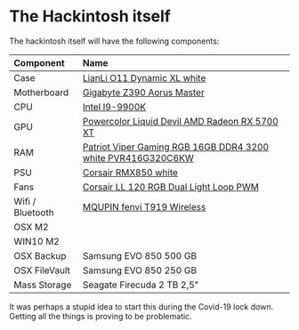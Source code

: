 # The Hackintosh itself

The hackintosh itself will have the following components:

| Component | Name |
| :--- | :--- |
| Case | [LianLi O11 Dynamic XL white](http://www.lian-li.com/pc-o11d-rog/) |
| Motherboard | [Gigabyte Z390 Aorus Master](https://www.gigabyte.com/de/Motherboard/Z390-AORUS-MASTER-rev-10) |
| CPU | [Intel I9-9900K](https://www.intel.com/content/www/us/en/products/processors/core/core-vpro/i9-9900k.html) |
| GPU | [Powercolor Liquid Devil AMD Radeon RX 5700 XT](https://www.powercolor.com/product?id=1573110646) |
| RAM | [Patriot Viper Gaming RGB 16GB DDR4 3200 white PVR416G320C6KW](https://viper.patriotmemory.com/products/viper-rgb-ddr4-performance-memory-ram-viper-gaming-by-patriot-memory) |
| PSU | [Corsair RMX850 white](https://www.corsair.com/eu/en/Categories/Products/Power-Supply-Units/RMx-White-Series%E2%84%A2-RM850x-%E2%80%94-850-Watt-80-PLUS%C2%AE-Gold-Certified-Fully-Modular-PSU-%28EU%29/p/CP-9020156-EU) |
| Fans | [Corsair LL 120 RGB Dual Light Loop PWM](https://www.corsair.com/de/en/Categories/Products/Fans/ml-config/p/CO-9050072-WW) |
| Wifi / Bluetooth | [MQUPIN fenvi T919 Wireless](https://www.amazon.com/fenvi-Continuity-BCM94360CD-1750Mbps-Beamforming/dp/B07VCCZS54) |
| OSX M2 |  |
| WIN10 M2 |  |
| OSX Backup | Samsung EVO 850 500 GB |
| OSX FileVault | Samsung EVO 850 250 GB |
| Mass Storage | Seagate Firecuda 2 TB 2,5" |

It was perhaps a stupid idea to start this during the Covid-19 lock down. Getting all the things is proving to be problematic.

